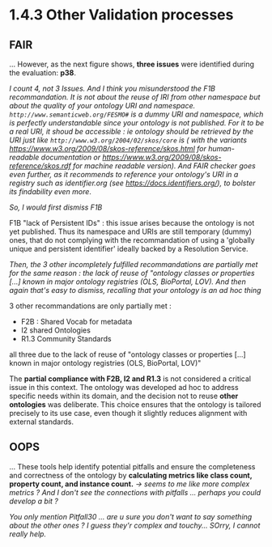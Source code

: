 
# 1.4.3 Other Validation processes

## FAIR
... 
However, as the next figure shows, **three issues** were identified during the evaluation: **p38**. 

*I count 4, not 3 Issues.*
*And I think you misunderstood the F1B recommandation. It is not about the reuse of IRI from other namespace but about the quality of your ontology URI and namespace. `http://www.semanticweb.org/FESMO#` is a dummy URI and namespace, which is perfectly understandable since your ontology is not published. For it to be a real URI, it shoud be accessible : ie ontology should be retrieved by the URI just like `http://www.w3.org/2004/02/skos/core` is ( with the variants https://www.w3.org/2009/08/skos-reference/skos.html for human-readable documentation  or https://www.w3.org/2009/08/skos-reference/skos.rdf for machine readable version). And FAIR checker goes even further, as it recommends to reference your ontology's URI in a registry such as identifier.org (see https://docs.identifiers.org/), to bolster its findability even more*. 
 
*So, I would first dismiss F1B*


F1B "lack of Persistent IDs" : this issue arises because the ontology is not yet published. Thus its namespace and URIs are still temporary (dummy) ones, that do not complying with the recommandation of using a 'globally unique and persistent identifier' ideally backed by a Resolution Service. 

*Then, the 3 other incompletely fulfilled recommandations are partially met for the same reason : the lack of reuse of "ontology classes or properties [...] known in major ontology registries (OLS, BioPortal, LOV). And then again that's easy to dismiss, recalling that your ontology is an ad hoc thing*

3 other recommandations are only partially met : 
- F2B : Shared Vocab for metadata 
- I2 shared Ontologies
- R1.3 Community Standards 

all three due to the lack of reuse of "ontology classes or properties [...] known in major ontology registries (OLS, BioPortal, LOV)" 

The **partial compliance with F2B, I2 and R1.3** is not considered a critical issue in this context. The ontology was
developed ad hoc to address specific needs within its domain, and the decision not to  reuse **other ontologies** was deliberate. This choice ensures that the ontology is tailored precisely to its use case, even though it slightly reduces alignment with external standards. 


## OOPS 

...
These tools help identify potential pitfalls and ensure the completeness and correctness of the ontology by **calculating metrics like class count, property count, and instance count.** *-> seems to me like more complex metrics ? And I don't see the connections with pitfalls ... perhaps you could develop a bit ?*

*You only mention Pitfall30 ... are u sure you don't want to say something about the other ones ? I guess they'r complex and touchy... SOrry, I cannot really help.*

